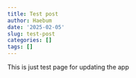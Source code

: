 ```yaml
---
title: Test post
author: Haebum
date: '2025-02-05'
slug: test-post
categories: []
tags: []
---
```


This is just test page for updating the app
